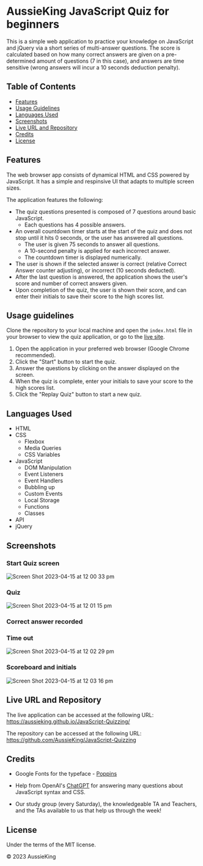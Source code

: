 # AussieKing JavaScript Quiz for beginners

This is a simple web application to practice your knowledge on JavaScript and jQuery via a short series of multi-answer questions.
The score is calculated based on how many correct answers are given on a pre-determined amount of questions (7 in this case), and answers are time sensitive (wrong answers will incur a 10 seconds deduction penalty).

## Table of Contents

- [Features](#features)
- [Usage Guidelines](#usage-guidelines)
- [Languages Used](#languages-used)
- [Screenshots](#screenshots)
- [Live URL and Repository](#live-url-and-repository)
- [Credits](#credits)
- [License](#license)

## Features

 The web browser app consists of dynamical HTML and CSS powered by JavaScript. It has a simple and respinsive UI that adapts to multiple screen sizes.

The application features the following:

- The quiz questions presented is composed of 7 questions around basic JavaScript.
  - Each questions has 4 possible answers.
- An overall countdown timer starts at the start of the quiz and does not stop until it hits 0 seconds, or the user has answered all questions.
  - The user is given 75 seconds to answer all questions.
  - A 10-second penalty is applied for each incorrect answer.
  - The countdown timer is displayed numerically.
- The user is shown if the selected answer is correct (relative Correct Answer counter adjusting), or incorrect (10 seconds deducted).
 - After the last question is answered, the application shows the user's score and number of correct answers given.
- Upon completion of the quiz, the user is shown their score, and can enter their initials to save their score to the high scores list.

## Usage guidelines

Clone the repository to your local machine and open the `index.html` file in your browser to view the quiz application, or go to the [live site](#live-url-and-repository).

1. Open the application in your preferred web browser (Google Chrome recommended).
2. Click the "Start" button to start the quiz.
3. Answer the questions by clicking on the answer displayed on the screen.
4. When the quiz is complete, enter your initials to save your score to the high scores list.
5. Click the "Replay Quiz" button to start a new quiz.

## Languages Used

- HTML
- CSS
  - Flexbox
  - Media Queries
  - CSS Variables
- JavaScript
  - DOM Manipulation
  - Event Listeners
  - Event Handlers
  - Bubbling up
  - Custom Events
  - Local Storage
  - Functions
  - Classes
 - API
  - jQuery

## Screenshots

### Start Quiz screen

![Screen Shot 2023-04-15 at 12 00 33 pm](https://user-images.githubusercontent.com/126050763/232177852-39abc647-d3b4-40b6-8d29-2446662f3c42.png)

### Quiz

![Screen Shot 2023-04-15 at 12 01 15 pm](https://user-images.githubusercontent.com/126050763/232177885-8237ecf8-eb04-4972-b5cc-c2bc6f061107.png)

### Correct answer recorded

### Time out

![Screen Shot 2023-04-15 at 12 02 29 pm](https://user-images.githubusercontent.com/126050763/232177910-64800ad5-bb79-43f9-b25f-443b7b0139ab.png)


### Scoreboard and initials

![Screen Shot 2023-04-15 at 12 03 16 pm](https://user-images.githubusercontent.com/126050763/232177934-11c4306c-19ca-4e18-9b41-a48146d92e4d.png)


## Live URL and Repository

The live application can be accessed at the following URL: https://aussieking.github.io/JavaScript-Quizzing/

The repository can be accessed at the following URL: https://github.com/AussieKing/JavaScript-Quizzing

## Credits

- Google Fonts for the typeface - [Poppins](https://fonts.google.com/specimen/Poppins)

- Help from OpenAI's [ChatGPT](https://chat.openai.com/chat) for answering many questions about JavaScript syntax and CSS.

- Our study group (every Saturday), the knowledgeable TA and Teachers, and the TAs available to us that help us through the week!

## License

Under the terms of the MIT license.

© 2023 AussieKing

